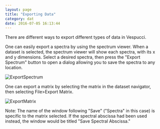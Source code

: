 ```yaml
---
layout: page
title: "Exporting Data"
category: dat
date: 2016-07-05 16:13:44
---
```



There are different ways to export different types of data in Vespucci.

One can easily export a spectra by using the spectrum viewer. When a dataset is selected, the spectrum viewer will show each spectra, with its x and y dimensions. Select a desired spectra, then press the "Export Spectrum" button to open a dialog allowing you to save the spectra to any location.

![ExportSpectrum](http://vespucciproject.org/Vespucci-docs/img/ExportData1.png)

One can export a matrix by selecting the matrix in the dataset navigator, then selecting File>Export Matrix.

![ExportMatrix](http://vespucciproject.org/Vespucci-docs/img/ExportData2.png)

Note: The name of the window following "Save" ("Spectra" in this case) is specific to the matrix selected. If the spectral abscissa had been used instead, the window would be titled "Save Spectral Abscissa."